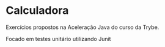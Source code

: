 # Calculadora

Exercícios propostos na Aceleração Java do curso da Trybe.

Focado em testes unitário utilizando Junit

